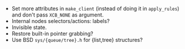 - Set more attributes in `make_client` (instead of doing it in `apply_rules`) and don't pass `XCB_NONE` as argument.
- Internal nodes selectors/actions: labels?
- Invisible state.
- Restore built-in pointer grabbing?
- Use BSD `sys/{queue/tree}.h` for {list,tree} structures?
